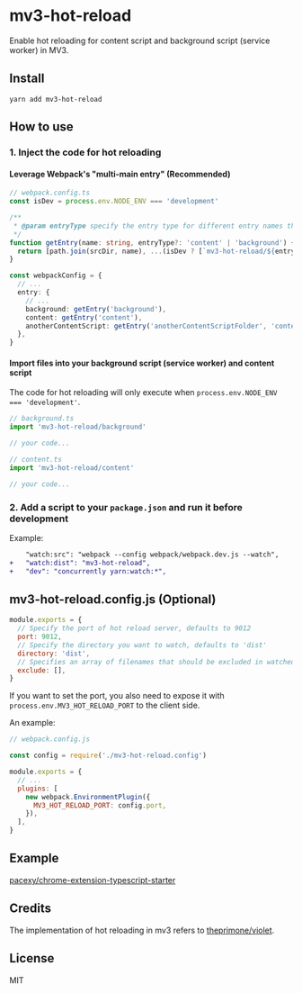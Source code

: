 # mv3-hot-reload

Enable hot reloading for content script and background script (service worker) in MV3.

## Install

```
yarn add mv3-hot-reload
```

## How to use

### 1. Inject the code for hot reloading

#### Leverage Webpack's "multi-main entry" (Recommended)

```ts
// webpack.config.ts
const isDev = process.env.NODE_ENV === 'development'

/**
 * @param entryType specify the entry type for different entry names than 'content' or 'background'
 */
function getEntry(name: string, entryType?: 'content' | 'background') {
  return [path.join(srcDir, name), ...(isDev ? [`mv3-hot-reload/${entryType ?? name}`] : [])]
}

const webpackConfig = {
  // ...
  entry: {
    // ...
    background: getEntry('background'),
    content: getEntry('content'),
    anotherContentScript: getEntry('anotherContentScriptFolder', 'content'),
  },
}
```

#### Import files into your background script (service worker) and content script

The code for hot reloading will only execute when `process.env.NODE_ENV === 'development'`.

```ts
// background.ts
import 'mv3-hot-reload/background'

// your code...
```

```ts
// content.ts
import 'mv3-hot-reload/content'

// your code...
```

### 2. Add a script to your `package.json` and run it before development

Example:

```diff
    "watch:src": "webpack --config webpack/webpack.dev.js --watch",
+   "watch:dist": "mv3-hot-reload",
+   "dev": "concurrently yarn:watch:*",
```

## mv3-hot-reload.config.js (Optional)

```js
module.exports = {
  // Specify the port of hot reload server, defaults to 9012
  port: 9012,
  // Specify the directory you want to watch, defaults to 'dist'
  directory: 'dist',
  // Specifies an array of filenames that should be excluded in watched directory
  exclude: [],
}
```

If you want to set the port, you also need to expose it with `process.env.MV3_HOT_RELOAD_PORT` to
the client side.

An example:

```js
// webpack.config.js

const config = require('./mv3-hot-reload.config')

module.exports = {
  // ...
  plugins: [
    new webpack.EnvironmentPlugin({
      MV3_HOT_RELOAD_PORT: config.port,
    }),
  ],
}
```

## Example

[pacexy/chrome-extension-typescript-starter](https://github.com/pacexy/chrome-extension-typescript-starter)

## Credits

The implementation of hot reloading in mv3 refers to [theprimone/violet](https://github.com/theprimone/violet).

## License

MIT
